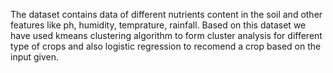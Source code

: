 The dataset contains data of different nutrients content in the soil and other features like ph, humidity, temprature, rainfall. Based on this dataset we have used kmeans clustering algorithm to form cluster analysis for different type of crops and also logistic regression to recomend a crop based on the input given.
